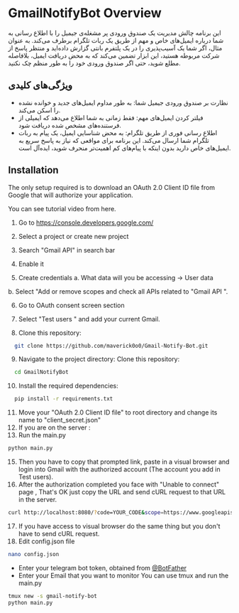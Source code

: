 
# GmailNotifyBot Overview


این برنامه چالش مدیریت یک صندوق ورودی پر مشغله‌ی جیمیل را با اطلاع رسانی به شما درباره ایمیل‌های خاص و مهم از طریق یک ربات تلگرام برطرف می‌کند. به عنوان مثال، اگر شما یک آسیب‌پذیری را در یک پلتفرم بانتی گزارش داده‌اید و منتظر پاسخ از شرکت مربوطه هستید، این ابزار تضمین می‌کند که به محض دریافت ایمیل، بلافاصله مطلع شوید، حتی اگر صندوق ورودی خود را به طور منظم چک نکنید.

## ویژگی‌های کلیدی

- نظارت بر صندوق ورودی جیمیل شما: به طور مداوم ایمیل‌های جدید و خوانده نشده را اسکن می‌کند.
- فیلتر کردن ایمیل‌های مهم: فقط زمانی به شما اطلاع می‌دهد که ایمیلی از فرستنده‌های مشخص شده دریافت شود.
- اطلاع رسانی فوری از طریق تلگرام: به محض شناسایی ایمیل، یک پیام به ربات تلگرام شما ارسال می‌کند.
این برنامه برای مواقعی که نیاز به پاسخ سریع به ایمیل‌های خاص دارید بدون اینکه با پیام‌های کم اهمیت‌تر منحرف شوید، ایده‌آل است.

## Installation 

The only setup required is to download an OAuth 2.0 Client ID file from Google that will authorize your application.

You can see tutorial video from here.

1. Go to https://console.developers.google.com/

2. Select a project or create new project

3. Search "Gmail API" in search bar

4. Enable it

5. Create credentials
  a. What data will you be accessing -> User data

  b. Select "Add or remove scopes and check all APIs related to "Gmail API ".

6. Go to OAuth consent screen section

7. Select "Test users " and add your current Gmail.

8. Clone this repository:
```bash
  git clone https://github.com/maverick0o0/Gmail-Notify-Bot.git
```
9. Navigate to the project directory:
Clone this repository:
```bash
  cd GmailNotifyBot
```
10. Install the required dependencies:
```bash
  pip install -r requirements.txt
```
11. Move your "OAuth 2.0 Client ID file" to root directory and change its name to "client_secret.json"
12. If you are on the server :
14. Run the main.py
```bash
python main.py
```
15. Then you have to copy that prompted link, paste in a visual browser and login into Gmail with the authorized account (The account you add in Test users).
16. After the authorization completed you face with "Unable to connect" page , That's OK just copy the URL and send cURL request to that URL in the server.
```bash
curl http://localhost:8080/?code=YOUR_CODE&scope=https://www.googleapis.com/auth/gmail.settings.basic%20https://www.googleapis.com/auth/gmail.modify
```
17. If you have access to visual browser do the same thing but you don't have to send cURL request.
18. Edit config.json file

```bash
nano config.json
```
- Enter your telegram bot token, obtained from [@BotFather](https://t.me/BotFather)
- Enter your Email that you want to monitor
You can use tmux and run the main.py
```bash
tmux new -s gmail-notify-bot
python main.py
```


